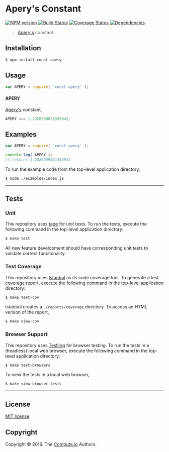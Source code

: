 Apery's Constant
===
[![NPM version][npm-image]][npm-url] [![Build Status][build-image]][build-url] [![Coverage Status][coverage-image]][coverage-url] [![Dependencies][dependencies-image]][dependencies-url]

> [Apery's][apery-constant] constant.




## Installation

``` bash
$ npm install const-apery
```


## Usage

``` javascript
var APERY = require( 'const-apery' );
```

#### APERY

[Apery's][apery-constant] constant.

``` javascript
APERY === 1.2020569031595942;
```


## Examples

``` javascript
var APERY = require( 'const-apery' );

console.log( APERY );
// returns 1.2020569031595942
```

To run the example code from the top-level application directory,

``` bash
$ node ./examples/index.js
```


---
## Tests

### Unit

This repository uses [tape][tape] for unit tests. To run the tests, execute the following command in the top-level application directory:

``` bash
$ make test
```

All new feature development should have corresponding unit tests to validate correct functionality.


### Test Coverage

This repository uses [Istanbul][istanbul] as its code coverage tool. To generate a test coverage report, execute the following command in the top-level application directory:

``` bash
$ make test-cov
```

Istanbul creates a `./reports/coverage` directory. To access an HTML version of the report,

``` bash
$ make view-cov
```


### Browser Support

This repository uses [Testling][testling] for browser testing. To run the tests in a (headless) local web browser, execute the following command in the top-level application directory:

``` bash
$ make test-browsers
```

To view the tests in a local web browser,

``` bash
$ make view-browser-tests
```

<!-- [![browser support][browsers-image]][browsers-url] -->


---
## License

[MIT license](http://opensource.org/licenses/MIT).


## Copyright

Copyright &copy; 2016. The [Compute.io][compute-io] Authors.


[npm-image]: http://img.shields.io/npm/v/const-apery.svg
[npm-url]: https://npmjs.org/package/const-apery

[build-image]: http://img.shields.io/travis/const-io/apery/master.svg
[build-url]: https://travis-ci.org/const-io/apery

[coverage-image]: https://img.shields.io/codecov/c/github/const-io/apery/master.svg
[coverage-url]: https://codecov.io/github/const-io/apery?branch=master

[dependencies-image]: http://img.shields.io/david/const-io/apery.svg
[dependencies-url]: https://david-dm.org/const-io/apery

[dev-dependencies-image]: http://img.shields.io/david/dev/const-io/apery.svg
[dev-dependencies-url]: https://david-dm.org/dev/const-io/apery

[github-issues-image]: http://img.shields.io/github/issues/const-io/apery.svg
[github-issues-url]: https://github.com/const-io/apery/issues

[tape]: https://github.com/substack/tape
[istanbul]: https://github.com/gotwarlost/istanbul
[testling]: https://ci.testling.com

[apery-constant]: https://en.wikipedia.org/wiki/Ap%C3%A9ry%27s_constant
[compute-io]: https://github.com/compute-io
